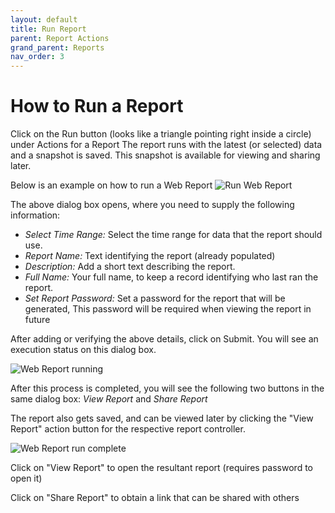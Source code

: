 ```yaml
---
layout: default
title: Run Report
parent: Report Actions
grand_parent: Reports
nav_order: 3
---
```

# How to Run a Report
Click on the Run button (looks like a triangle pointing right inside a circle) under Actions for a Report
The report runs with the latest (or selected) data and a snapshot is saved.
This snapshot is available for viewing and sharing later.

Below is an example on how to run a Web Report
![Run Web Report](https://www.smartclean.io/matrix/images/executeWebReportDetails.png)

The above dialog box opens, where you need to supply the following information:
- *Select Time Range:* Select the time range for data that the report should use.
- *Report Name:* Text identifying the report (already populated)
- *Description:* Add a short text describing the report.
- *Full Name:* Your full name, to keep a record identifying who last ran the report.
- *Set Report Password:* Set a password for the report that will be generated, This password will be required when viewing the report in future

After adding or verifying the above details, click on Submit.
You will see an execution status on this dialog box.

![Web Report running](https://www.smartclean.io/matrix/images/webReportExecutionStarted.png)

After this process is completed, you will see the following two buttons in the same dialog box: *View Report* and *Share Report*

The report also gets saved, and can be viewed later by clicking the "View Report" action button for the respective report controller.

![Web Report run complete](https://www.smartclean.io/matrix/images/webReportsPostExecutionOptions.png)

Click on "View Report" to open the resultant report (requires password to open it)

Click on "Share Report" to obtain a link that can be shared with others
